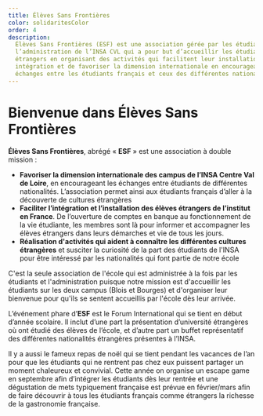 ```yaml
---
title: Élèves Sans Frontières
color: solidaritesColor
order: 4
description:
  Élèves Sans Frontières (ESF) est une association gérée par les étudiants et
  l’administration de l’INSA CVL qui a pour but d’accueillir les étudiants
  étrangers en organisant des activités qui facilitent leur installation et leur
  intégration et de favoriser la dimension internationale en encourageant les
  échanges entre les étudiants français et ceux des différentes nationalités.
---
```


# Bienvenue dans Élèves Sans Frontières

<campus-center>
  <campus-responsive-image
    folder-name="federation/solidarites/eleves-sans-frontieres"
    name="logo.jpg"
    max-width="400"></campus-responsive-image>
</campus-center>

**Élèves Sans Frontières**, abrégé « **ESF** » est une association à double
mission :

- **Favoriser la dimension internationale des campus de l’INSA Centre Val de
  Loire**, en encourageant les échanges entre étudiants de différentes
  nationalités. L’association permet ainsi aux étudiants français d’aller à la
  découverte de cultures étrangères
- **Faciliter l’intégration et l’installation des élèves étrangers de l’institut
  en France**. De l’ouverture de comptes en banque au fonctionnement de la vie
  étudiante, les membres sont là pour informer et accompagner les élèves
  étrangers dans leurs démarches et vie de tous les jours.
- **Réalisation d'activités qui aident à connaître les différentes cultures
  étrangères** et susciter la curiosité de la part des étudiants de l'INSA pour
  être intéressé par les nationalités qui font partie de notre école

C'est la seule association de l'école qui est administrée à la fois par les
étudiants et l'administration puisque notre mission est d'accueillir les
étudiants sur les deux campus (Blois et Bourges) et d'organiser leur bienvenue
pour qu'ils se sentent accueillis par l'école dès leur arrivée.

L’événement phare d’**ESF** est le Forum International qui se tient en début
d’année scolaire. Il inclut d’une part la présentation d’université étrangères
où ont étudié des élèves de l’école, et d’autre part un buffet représentatif des
différentes nationalités étrangères présentes à l’INSA.

Il y a aussi le fameux repas de noël qui se tient pendant les vacances de l’an
pour que les étudiants qui ne rentrent pas chez eux puissent partager un moment
chaleureux et convivial. Cette année on organise un escape game en septembre
afin d’intégrer les étudiants dès leur rentrée et une dégustation de mets
typiquement française est prévue en février/mars afin de faire découvrir à tous
les étudiants français comme étrangers la richesse de la gastronomie française.
